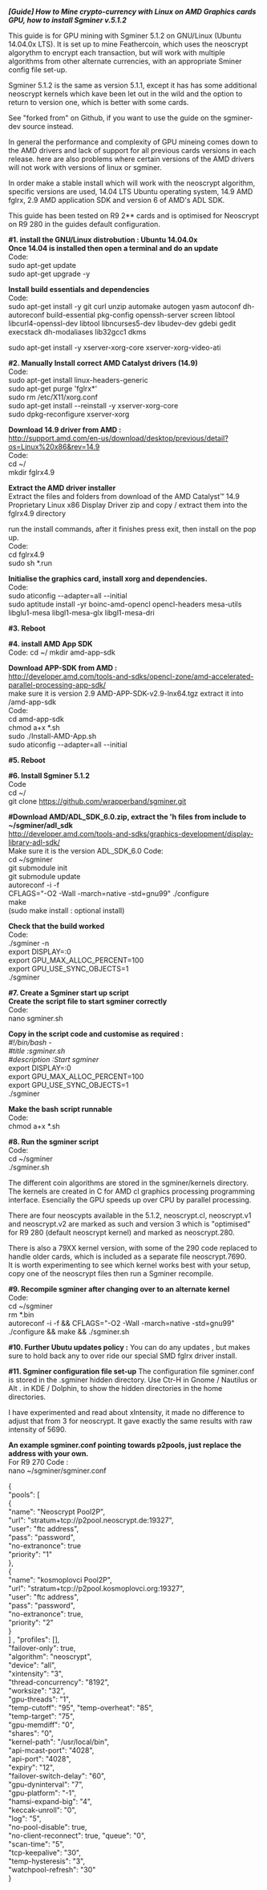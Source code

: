 
***[Guide] How to Mine crypto-currency with Linux on AMD Graphics cards GPU, how to install Sgminer v.5.1.2***

This guide is for GPU mining with Sgminer 5.1.2 on GNU/Linux (Ubuntu 14.04.0x LTS).  It is set up to mine Feathercoin, which uses the neoscrypt algorythm to encrypt each transaction, but will work with multiple algorithms from other alternate currencies, with an appropriate Sminer config file set-up.

Sgminer 5.1.2 is the same as version 5.1.1, except it has has some additional neoscrypt kernels which kave been let out in the wild and the option to return to version one, which is better with some cards. 

See "forked from" on Github, if you want to use the guide on the sgminer-dev source instead. 

In general the performance and complexity of GPU mineing comes down to the AMD drivers and lack of support for all previous cards versions in each release. here are also problems where certain versions of the AMD drivers will not work with versions of linux or sgminer. 

In order make a stable install which will work with the neoscrypt algorithm, specific versions are used, 14.04 LTS Ubuntu operating system, 14.9 AMD fglrx, 2.9 AMD application SDK and version 6 of AMD's ADL SDK.

This guide has been tested on R9 2** cards and is optimised for Neoscrypt on R9 280 in the guides default configuration.

**#1. install the GNU/Linux distrobution : Ubuntu 14.04.0x**  
**Once 14.04 is installed then open a terminal and do an update**  
Code:  
sudo apt-get update  
sudo apt-get upgrade -y  

**Install build essentials and dependencies**  
Code:  
sudo apt-get install -y git curl unzip automake autogen yasm autoconf dh-autoreconf build-essential pkg-config openssh-server screen libtool libcurl4-openssl-dev libtool libncurses5-dev libudev-dev gdebi gedit execstack dh-modaliases lib32gcc1 dkms  
  
sudo apt-get install -y xserver-xorg-core xserver-xorg-video-ati  

**#2. Manually Install correct AMD Catalyst drivers (14.9)**  
Code:  
sudo apt-get install linux-headers-generic  
sudo apt-get purge 'fglrx*'  
sudo rm /etc/X11/xorg.conf  
sudo apt-get install --reinstall -y xserver-xorg-core  
sudo dpkg-reconfigure xserver-xorg  
  
**Download 14.9 driver from AMD :**  
http://support.amd.com/en-us/download/desktop/previous/detail?os=Linux%20x86&rev=14.9  
Code:  
cd ~/  
mkdir fglrx4.9  
  
**Extract the AMD driver installer**  
Extract the files and folders from download of the AMD Catalyst™ 14.9 Proprietary Linux x86 Display Driver zip and copy / extract them into the fglrx4.9 directory   
  
run the install commands, after it finishes press exit, then install on the pop up.  
Code:  
cd  fglrx4.9  
sudo sh *.run  
  
**Initialise the graphics card, install xorg and dependencies.**  
Code:  
sudo aticonfig --adapter=all --initial  
sudo aptitude install -yr boinc-amd-opencl opencl-headers mesa-utils libglu1-mesa libgl1-mesa-glx libgl1-mesa-dri  
  
**#3. Reboot**  
  
**#4. install AMD App SDK**  
Code: 
cd ~/ 
mkdir  amd-app-sdk  
  
**Download APP-SDK from AMD :**  
http://developer.amd.com/tools-and-sdks/opencl-zone/amd-accelerated-parallel-processing-app-sdk/  
make sure it is version 2.9 AMD-APP-SDK-v2.9-lnx64.tgz extract it into /amd-app-sdk  
Code:  
cd amd-app-sdk  
chmod a+x *.sh  
sudo ./Install-AMD-App.sh  
sudo aticonfig --adapter=all --initial  
  
**#5. Reboot**  
  
**#6. Install Sgminer 5.1.2**  
Code  
cd ~/  
git clone https://github.com/wrapperband/sgminer.git  
  
**#Download AMD/ADL_SDK_6.0.zip, extract the 'h files from include to ~/sgminer/adl_sdk**  
http://developer.amd.com/tools-and-sdks/graphics-development/display-library-adl-sdk/  
Make sure it is the version ADL_SDK_6.0
Code:  
cd ~/sgminer  
git submodule init  
git submodule update  
autoreconf -i -f  
CFLAGS="-O2 -Wall -march=native -std=gnu99" ./configure  
make  
(sudo make install  : optional install)  
  
**Check that the build worked**  
Code:  
./sgminer -n  
export DISPLAY=:0  
export GPU_MAX_ALLOC_PERCENT=100  
export GPU_USE_SYNC_OBJECTS=1  
./sgminer  

**#7. Create a Sgminer start up script**  
**Create the script file to start sgminer correctly**  
Code:  
nano sgminer.sh   

**Copy in the script code and customise as required :**  
*#!/bin/bash -*   
*#title           :sgminer.sh*  
*#description     :Start sgminer*  
export DISPLAY=:0  
export GPU_MAX_ALLOC_PERCENT=100  
export GPU_USE_SYNC_OBJECTS=1  
./sgminer  

**Make the bash script runnable**  
Code:  
chmod a+x *.sh  
  
**#8. Run the sgminer script**  
Code:  
cd ~/sgminer  
./sgminer.sh  
  
The different coin algorithms are stored in the sgminer/kernels directory. The kernels are created in C for AMD cl graphics processing programming interface. Esencially the GPU speeds up over CPU by parallel processing.  
  
There are four neoscypts available in the 5.1.2, neoscrypt.cl, neoscrypt.v1 and neoscrypt.v2 are marked as such and version 3 which is "optimised" for R9 280 (default neoscrypt kernel) and marked as neoscrypt.280.   
  
There is also a 79XX kernel version, with some of the 290 code replaced to handle older cards, which is included as a separate file neoscrypt.7690.  
It is worth experimenting to see which kernel works best with your setup, copy one of the neoscrypt files then run a Sgminer recompile.  

**#9. Recompile sgminer after changing over to an alternate kernel**  
Code:  
cd ~/sgminer  
rm *.bin  
autoreconf -i -f   &&  CFLAGS="-O2 -Wall -march=native -std=gnu99" ./configure && make && ./sgminer.sh  

**#10. Further Ubutu updates policy :**
You can do any updates , but makes sure to hold back any to over ride our special SMD fglrx driver install.

**#11. Sgminer configuration file set-up**
The configuration file sgminer.conf is stored in the .sgminer hidden directory. Use Ctr-H in Gnome / Nautilus or Alt . in KDE / Dolphin, to show the hidden directories in the home directories.  
  
I have experimented and read about xIntensity, it made no difference to adjust that from 3 for neoscrypt. It gave exactly the same results with raw intensity of 5690.  
  
**An example sgminer.conf pointing towards p2pools, just replace the address with your own.**  
For R9 270
Code :  
nano ~/sgminer/sgminer.conf  
  
{  
  "pools": [  
    {  
      "name": "Neoscrypt Pool2P",  
      "url": "stratum+tcp://p2pool.neoscrypt.de:19327",  
      "user": "ftc address",  
      "pass": "password",  
      "no-extranonce": true  
       "priority": "1"  
    },  
    {  
      "name": "kosmoplovci Pool2P",  
      "url": "stratum+tcp://p2pool.kosmoplovci.org:19327",  
      "user": "ftc address",  
      "pass": "password",  
      "no-extranonce": true,  
      "priority": "2"  
    }  
  ]  ,
  "profiles": [],  
  "failover-only": true,  
  "algorithm": "neoscrypt",  
  "device": "all",  
  "xintensity": "3",  
  "thread-concurrency": "8192",  
  "worksize": "32",  
  "gpu-threads": "1",  
  "temp-cutoff": "95",
  "temp-overheat": "85",  
  "temp-target": "75",  
  "gpu-memdiff": "0",  
  "shares": "0",  
  "kernel-path": "/usr/local/bin",  
  "api-mcast-port": "4028",  
  "api-port": "4028",  
  "expiry": "12",  
  "failover-switch-delay": "60",  
  "gpu-dyninterval": "7",  
  "gpu-platform": "-1",  
  "hamsi-expand-big": "4",  
  "keccak-unroll": "0",  
  "log": "5",  
  "no-pool-disable": true,  
  "no-client-reconnect": true, 
  "queue": "0",  
  "scan-time": "5",  
  "tcp-keepalive": "30",  
  "temp-hysteresis": "3",  
  "watchpool-refresh": "30"  
}  
  